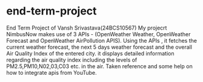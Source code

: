 # end-term-project
End Term Project of Vansh Srivastava(24BCS10567)
  My projecrt NimbusNow makes use of 3 APIs - (OpenWeather Weather, OpenWeather Forecast and OpenWeather AirPollution APIS).
  Using the APIs , it fetches the current weather forecast, the next 5 days weather forecast and the overall Air Quality Index of the entered city.
  it displays detailed information regarding the air quality index including the levels of PM2.5,PM10,N02,03,C03 etc. in the air.
  Taken reference and some help on how to integrate apis from YouTube.
